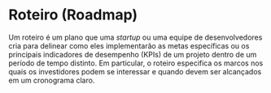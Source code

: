 # Roteiro (Roadmap)

Um roteiro é um plano que uma _startup_ ou uma equipe de desenvolvedores cria para delinear como eles implementarão as metas específicas ou os principais indicadores de desempenho (KPIs) de um projeto dentro de um período de tempo distinto. Em particular, o roteiro especifica os marcos nos quais os investidores podem se interessar e quando devem ser alcançados em um cronograma claro.